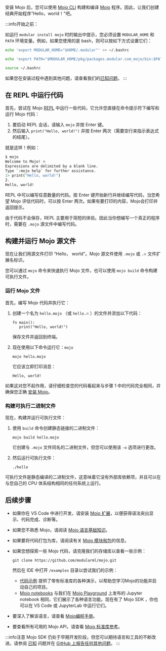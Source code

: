 安装 Mojo 后，您可以使用 [Mojo CLI](https://docs.modular.com/mojo/cli/) 构建和编译 [Mojo](https://docs.modular.com/mojo/manual/get-started/setup.html) 程序。因此，让我们创建经典开始程序“Hello，world！"吧。

:::info开始之前：

如运行 `modular install mojo` 时的输出中提示，您必须设置 `MODULAR_HOME` 和 `PATH` 环境变量。例如，如果您使用的是 bash，则可以按如下方式设置它们：

```bash
echo 'export MODULAR_HOME="$HOME/.modular"' >> ~/.bashrc

echo 'export PATH="$MODULAR_HOME/pkg/packages.modular.com_mojo/bin:$PATH"' >> ~/.bashrc

source ~/.bashrc
```

如果您在安装过程中遇到其他问题，请查看我们的[已知问题](https://docs.modular.com/mojo/roadmap.html#mojo-sdk-known-issues)。
:::

## 在 REPL 中运行代码[](#run-code-in-the-repl)

首先，尝试在 Mojo [REPL](https://en.wikipedia.org/wiki/Read%E2%80%93eval%E2%80%93print_loop) 中运行一些代码，它允许您直接在命令提示符下编写和运行 Mojo 代码：

1. 要启动 REPL 会话，请输入 `mojo` 并按 Enter 键。
2. 然后输入 `print("Hello, world!")` 并按 Enter 两次（需要空行来指示表达式的结尾）。

就是这样！例如：

```bash
$ mojo
Welcome to Mojo! 🔥
Expressions are delimited by a blank line.
Type `:mojo help` for further assistance.
1> print("Hello, world!")
2.
Hello, world!
```

 REPL 中可以编写任意数量的代码。按 Enter 键开始新行并继续编写代码，当您希望 Mojo 评估代码时，可以按 Enter 两次。如果有要打印的内容，Mojo会打印并返回提示。

由于代码不会保存，REPL 主要用于简短的体验。因此当你想编写一个真正的程序时，需要在 `.mojo` 源文件中编写代码。

## 构建并运行 Mojo 源文件[](#build-and-run-mojo-source-files)

现在让我们用源文件打印 “Hello， world”。Mojo 源文件使用 `.mojo` 或 `.🔥` 文件扩展名标识。

您可以通过 `mojo` 命令来快速执行 Mojo 文件，也可以使用 `mojo build` 命令构建可执行文件。

### 运行 Mojo 文件[](#run-a-mojo-file)

首先，编写 Mojo 代码并执行它：

1. 创建一个名为 `hello.mojo` （或 `hello.🔥` ）的文件并添加以下代码：
   ```
   fn main():
      print("Hello, world!")
   ```

   保存文件并返回到终端。

2. 现在使用以下命令运行它：`mojo`

   ```
   mojo hello.mojo
   ```

   它应该立即打印消息：

   ```
   Hello, world!
   ```

如果这对您不起作用，请仔细检查您的代码看起来与步骤 1 中的代码完全相同，并确保您正确 [安装 Mojo](https://docs.modular.com/mojo/manual/get-started/#install-mojo)。

### 构建可执行二进制文件[](#build-an-executable-binary)

现在，构建并运行可执行文件：

1. 使用 `build` 命令创建静态链接的二进制文件：

   ```
   mojo build hello.mojo
   ```

   它创建与 `.mojo` 文件同名的二进制文件，但您可以使用该 `-o` 选项进行更改。

2. 然后运行可执行文件：

   ```
   ./hello
   ```

可执行文件是静态编译的二进制文件，这意味着它没有外部库依赖项，并且可以在与您自己的 CPU 体系结构相同的任何系统上运行。

## 后续步骤[](#next-steps)

* 如果你在 VS Code 中进行开发，请安装 [Mojo 扩展](https://marketplace.visualstudio.com/items?itemName=modular-mojotools.vscode-mojo)，以便获得语法突出显示、代码完成、诊断等。

* 如果您不熟悉 Mojo，请阅读 [Mojo 语言基础知识](https://docs.modular.com/mojo/manual/basics/)。

* 如果要将代码打包为库，请阅读有关 [Mojo 模块和包](https://docs.modular.com/mojo/manual/get-started/packages.html)的信息。

* 如果您想探索一些 Mojo 代码，请克隆我们的存储库以查看一些示例：

  ```
  git clone https://github.com/modularml/mojo.git
  ```

  然后在 IDE 中打开 `/examples` 目录以尝试我们的示例：

  * [代码示例](https://github.com/modularml/mojo/tree/main/examples/) 提供了带有标准库的各种演示，以帮助您学习Mojo的功能并启动自己的项目。
  * [Mojo notebooks](https://github.com/modularml/mojo/tree/main/examples/notebooks#readme) 与我们在 [Mojo Playground](https://playground.modular.com/) 上发布的 Jupyter notebook 相同，它们展示了各种语言功能。现在有了 Mojo SDK ，你也可以在 VS Code 或 JupyterLab 中运行它们。

* 要深入了解该语言，请查看 [Mojo编程手册](https://docs.modular.com/mojo/programming-manual.html)。

* 要查看所有可用的 Mojo API，请查看 [Mojo 标准库参考](https://docs.modular.com/mojo/lib.html)。

:::info注意
Mojo SDK 仍处于早期开发阶段，但您可以期待语言和工具的不断改进。请参阅 [已知](https://docs.modular.com/mojo/roadmap.html#mojo-sdk-known-issues) 问题并在 [GitHub 上报告任何其他问题](https://github.com/modularml/mojo/issues/new/choose)。
:::
